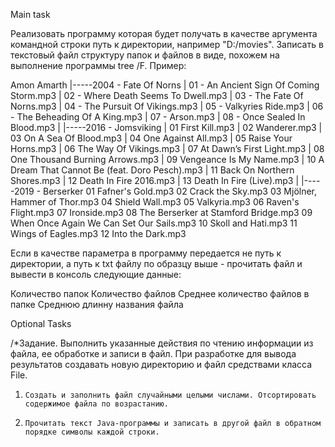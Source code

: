 Main task

Реализовать программу которая будет получать в качестве аргумента командной строки путь к директории, например "D:/movies". Записать в текстовый файл структуру папок и файлов в виде, похожем на выполнение программы tree /F. Пример:

Amon Amarth
    |-----2004 - Fate Of Norns
    |       01 - An Ancient Sign Of Coming Storm.mp3
    |       02 - Where Death Seems To Dwell.mp3
    |       03 - The Fate Of Norns.mp3
    |       04 - The Pursuit Of Vikings.mp3
    |       05 - Valkyries Ride.mp3
    |       06 - The Beheading Of A King.mp3
    |       07 - Arson.mp3
    |       08 - Once Sealed In Blood.mp3
    |
    |-----2016 - Jomsviking
    |       01 First Kill.mp3
    |       02 Wanderer.mp3
    |       03 On A Sea Of Blood.mp3
    |       04 One Against All.mp3
    |       05 Raise Your Horns.mp3
    |       06 The Way Of Vikings.mp3
    |       07 At Dawn’s First Light.mp3
    |       08 One Thousand Burning Arrows.mp3
    |       09 Vengeance Is My Name.mp3
    |       10 A Dream That Cannot Be (feat. Doro Pesch).mp3
    |       11 Back On Northern Shores.mp3
    |       12 Death In Fire 2016.mp3
    |       13 Death In Fire (Live).mp3
    |
    |-----2019 - Berserker
            01 Fafner's Gold.mp3
            02 Crack the Sky.mp3
            03 Mjölner, Hammer of Thor.mp3
            04 Shield Wall.mp3
            05 Valkyria.mp3
            06 Raven's Flight.mp3
            07 Ironside.mp3
            08 The Berserker at Stamford Bridge.mp3
            09 When Once Again We Can Set Our Sails.mp3
            10 Skoll and Hati.mp3
            11 Wings of Eagles.mp3
            12 Into the Dark.mp3


Если в качестве параметра в программу передается не путь к директории, а путь к txt файлу по образцу выше - прочитать файл и вывести в консоль следующие данные:

Количество папок
Количество файлов
Среднее количество файлов в папке
Среднюю длинну названия файла

Optional Tasks

/*Задание. Выполнить указанные действия по чтению информации из файла, ее обработке и записи в файл.
При разработке для вывода результатов создавать новую директорию и файл средствами класса File.

1.     Создать и заполнить файл случайными целыми числами. Отсортировать содержимое файла по возрастанию.
3.     Прочитать текст Java-программы и записать в другой файл в обратном порядке символы каждой строки.
